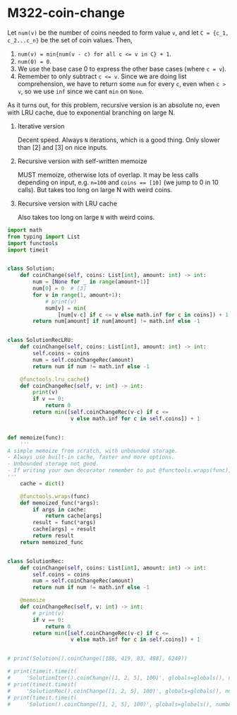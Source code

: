 # M322-coin-change

Let `num(v)` be the number of coins needed to form value `v`, and let `C = {c_1, c_2...c_n}` be the set of coin values. Then,

1. `num(v) = min{num(v - c) for all c <= v in C} + 1`. 
2. `num(0) = 0`. 
3. We use the base case 0 to express the other base cases \(where `c = v`\). 
4. Remember to only subtract `c <= v`. Since we are doing list comprehension, we have to return some `num` for every `c`, even when `c > v`, so we use `inf` since we cant `min` on `None`. 

As it turns out, for this problem, recursive version is an absolute no, even with LRU cache, due to exponential branching on large N.

1. Iterative version 

   Decent speed. Always `N` iterations, which is a good thing. Only slower than \[2\] and \[3\] on nice inputs.

2. Recursive version with self-written memoize 

   MUST memoize, otherwise lots of overlap. It may be less calls depending on input, e.g. `n=100` and `coins == [10]` \(we jump to 0 in 10 calls\). But takes too long on large N with weird coins.

3. Recursive version with LRU cache 

   Also takes too long on large `N` with weird coins. 

```python
import math
from typing import List
import functools
import timeit


class Solution:
    def coinChange(self, coins: List[int], amount: int) -> int:
        num = [None for _ in range(amount+1)]
        num[0] = 0  # [3]
        for v in range(1, amount+1):
            # print(v)
            num[v] = min(
                [num[v-c] if c <= v else math.inf for c in coins]) + 1  # [1], [4]
        return num[amount] if num[amount] != math.inf else -1


class SolutionRecLRU:
    def coinChange(self, coins: List[int], amount: int) -> int:
        self.coins = coins
        num = self.coinChangeRec(amount)
        return num if num != math.inf else -1

    @functools.lru_cache()
    def coinChangeRec(self, v: int) -> int:
        print(v)
        if v == 0:
            return 0
        return min([self.coinChangeRec(v-c) if c <=
                    v else math.inf for c in self.coins]) + 1


def memoize(func):
    '''
A simple memoize from scratch, with unbounded storage. 
- Always use built-in cache, faster and more options.  
- Unbounded storage not good. 
- If writing your own decorator remember to put @functools.wraps(func), this will allow the decorated fn to retain its identity. 
'''
    cache = dict()

    @functools.wraps(func)
    def memoized_func(*args):
        if args in cache:
            return cache[args]
        result = func(*args)
        cache[args] = result
        return result
    return memoized_func


class SolutionRec:
    def coinChange(self, coins: List[int], amount: int) -> int:
        self.coins = coins
        num = self.coinChangeRec(amount)
        return num if num != math.inf else -1

    @memoize
    def coinChangeRec(self, v: int) -> int:
        # print(v)
        if v == 0:
            return 0
        return min([self.coinChangeRec(v-c) if c <=
                    v else math.inf for c in self.coins]) + 1


# print(Solution().coinChange([186, 419, 83, 408], 6249))

# print(timeit.timeit(
#     'SolutionIter().coinChange([1, 2, 5], 100)', globals=globals(), number=1))
# print(timeit.timeit(
#     'SolutionRec().coinChange([1, 2, 5], 100)', globals=globals(), number=1))
# print(timeit.timeit(
#     'Solution().coinChange([1, 2, 5], 100)', globals=globals(), number=1))

```


